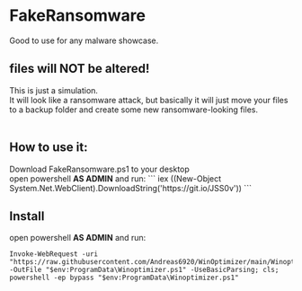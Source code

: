 # FakeRansomware
Good to use for any malware showcase.<br>

<h2>files will <b>NOT</b> be altered!</h2>


This is just a simulation.<br>
It will look like a ransomware attack, but basically it will just move your files to a backup folder and create some new ransomware-looking files.<br><br>

<h2>How to use it:</h2>
Download FakeRansomware.ps1 to your desktop<br>
open powershell <b>AS ADMIN</b> and run:
```
iex ((New-Object System.Net.WebClient).DownloadString('https://git.io/JSS0v'))
```


## Install
open powershell <b>AS ADMIN</b> and run:
```
Invoke-WebRequest -uri "https://raw.githubusercontent.com/Andreas6920/WinOptimizer/main/Winoptimizer.ps1" -OutFile "$env:ProgramData\Winoptimizer.ps1" -UseBasicParsing; cls; powershell -ep bypass "$env:ProgramData\Winoptimizer.ps1"
```